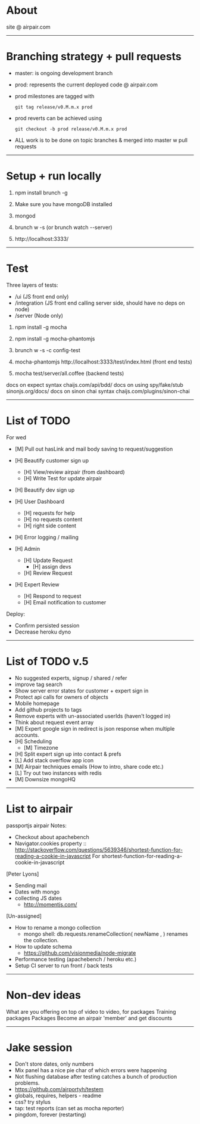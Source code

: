 About
===============================================================================

site @ airpair.com


-------------------------------------------------------------------------------
Branching strategy + pull requests
===============================================================================

- master: is ongoing development branch

- prod: represents the current deployed code @ airpair.com

- prod milestones are tagged with

    `git tag release/v0.M.m.x prod`

- prod reverts can be achieved using

    `git checkout -b prod release/v0.M.m.x prod`

- ALL work is to be done on topic branches & merged into master w pull requests


-------------------------------------------------------------------------------
Setup + run locally
===============================================================================

1)   npm install brunch -g

2)   Make sure you have mongoDB installed

3)   mongod

4)   brunch w -s      (or  brunch watch --server)

5)   http://localhost:3333/


-------------------------------------------------------------------------------
Test
===============================================================================

Three layers of tests:

- /ui (JS front end only)
- /integration (JS front end calling server side, should have no deps on node)
- /server (Node only)

1)   npm install -g mocha

2)   npm install -g mocha-phantomjs

3)   brunch w -s -c config-test

4)   mocha-phantomjs http://localhost:3333/test/index.html   (front end tests)

5)   mocha test/server/all.coffee (backend tests)

docs on expect syntax                chaijs.com/api/bdd/
docs on using spy/fake/stub          sinonjs.org/docs/
docs on sinon chai syntax            chaijs.com/plugins/sinon-chai

-------------------------------------------------------------------------------
List of TODO
===============================================================================

For wed

- [M] Pull out hasLink and mail body saving to request/suggestion
- [H] Beautify customer sign up
  - [H] View/review airpair (from dashboard)
  - [H] Write Test for update airpair
- [H] Beautify dev sign up

- [H] User Dashboard
  - [H] requests for help
  - [H] no requests content
  - [H] right side content
- [H] Error logging / mailing


- [H] Admin
  - [H] Update Request
    - [H] assign devs
  - [H] Review Request
- [H] Expert Review
  - [H] Respond to request
  - [H] Email notification to customer


Deploy:

- Confirm persisted session
- Decrease heroku dyno

-------------------------------------------------------------------------------
List of TODO v.5
===============================================================================

- No suggested experts, signup / shared / refer
- improve tag search
- Show server error states for customer + expert sign in
- Protect api calls for owners of objects
- Mobile homepage
- Add github projects to tags
- Remove experts with un-associated userIds (haven't logged in)
- Think about request event array
- [M] Expert google sign in redirect is json response when multiple accounts.
- [H] Scheduling
  - [M] Timezone
- [H] Split expert sign up into contact & prefs
- [L] Add stack overflow app icon
- [M] Airpair techniques emails (How to intro, share code etc.)
- [L] Try out two instances with redis
- [M] Downsize mongoHQ

-------------------------------------------------------------------------------
List to airpair
===============================================================================

passportjs airpair Notes:
- Checkout about apachebench
- Navigator.cookies property
 :: http://stackoverflow.com/questions/5639346/shortest-function-for-reading-a-cookie-in-javascript
For shortest-function-for-reading-a-cookie-in-javascript

[Peter Lyons]
- Sending mail
- Dates with mongo
- collecting JS dates
  - http://momentjs.com/


[Un-assigned]
- How to rename a mongo collection
  - mongo shell: db.requests.renameCollection( newName , <dropTarget> ) renames the collection.
- How to update schema
  - https://github.com/visionmedia/node-migrate
- Performance testing (apachebench / heroku etc.)
- Setup CI server to run front / back tests

-------------------------------------------------------------------------------
Non-dev ideas
===============================================================================

What are you offering on top of video to video, for packages
Training packages
Packages
Become an airpair 'member' and get discounts


-------------------------------------------------------------------------------
Jake session
===============================================================================

- Don't store dates, only numbers
- Mix panel has a nice pie char of which errors were happening
- Not flushing database after testing catches a bunch of production problems.
- https://github.com/airportyh/testem
- globals, requires, helpers - readme
- css? try stylus
- tap: test reports (can set as mocha reporter)
- pingdom, forever (restarting)